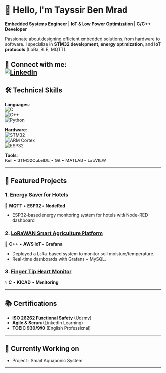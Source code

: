 # 👋 Hello, I'm Tayssir Ben Mrad

**Embedded Systems Engineer | IoT & Low Power Optimization | C/C++ Developer**  

Passionate about designing efficient embedded solutions, from hardware to software. I specialize in **STM32 development**, **energy optimization**, and **IoT protocols** (LoRa, BLE, MQTT).  

🔗 **Connect with me**:  
[![LinkedIn](https://img.shields.io/badge/LinkedIn-Tayssir_Ben_Mrad-0077B5?style=flat&logo=linkedin)](https://www.linkedin.com/in/tayssirbenmrad/)  
---

## 🛠 Technical Skills  
**Languages**:  
![C](https://img.shields.io/badge/C-00599C?style=flat&logo=c)  
![C++](https://img.shields.io/badge/C++-00599C?style=flat&logo=c%2B%2B)  
![Python](https://img.shields.io/badge/Python-3776AB?style=flat&logo=python)  

**Hardware**:  
![STM32](https://img.shields.io/badge/STM32-03234B?style=flat&logo=stmicroelectronics)  
![ARM Cortex](https://img.shields.io/badge/ARM_Cortex-0091BD?style=flat&logo=arm)  
![ESP32](https://img.shields.io/badge/ESP32-E7352C?style=flat&logo=espressif)  

**Tools**:  
Keil • STM32CubeIDE • Git • MATLAB • LabVIEW  

---

## 🚀 Featured Projects  

### 1. [Energy Saver for Hotels](https://github.com/TayssirMrad/Energy-saver)  
🔋 **MQTT** • **ESP32** • **NodeRed**  
- ESP32-based energy monitoring system for hotels with Node-RED dashboard


### 2. [LoRaWAN Smart Agriculture Platform](https://github.com/TayssirMrad/LoRaWAN-Platform-for-Smart-Agriculture/)  
🌱 **C++** • **AWS IoT** • **Grafana**  
- Deployed a LoRa-based system to monitor soil moisture/temperature.  
- Real-time dashboards with Grafana + MySQL.

### 3. [Finger Tip Heart Monitor](https://github.com/TayssirMrad/Finger-Tip-Heart-Monitor/)
⚕️ **C** • **KICAD** • **Monitoring**  

---

## 📚 Certifications  
- **ISO 26262 Functional Safety** (Udemy)  
- **Agile & Scrum** (LinkedIn Learning)  
- **TOEIC 930/990** (English Professional)  

---

## 🌱 Currently Working on 
- Project : Smart Aquaponic System

---

